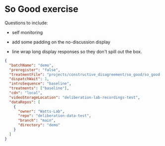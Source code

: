 # So Good exercise

Questions to include:

- self monitoring

- add some padding on the no-discussion display
- line wrap long display responses so they don't spill out the box.

```json
{
  "batchName": "demo",
  "preregister": "false",
  "treatmentFile": "projects/constructive_disagreement/so_good/so_good.treatments.yaml",
  "dispatchWait": 1,
  "introSequence": "baseline",
  "treatments": ["baseline"],
  "cdn": "local",
  "videoStorageLocation": "deliberation-lab-recordings-test",
  "dataRepos": [
    {
      "owner": "Watts-Lab",
      "repo": "deliberation-data-test",
      "branch": "main",
      "directory": "demo"
    }
  ]
}
```
